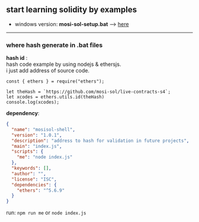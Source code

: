## start learning solidity by examples
- windows version: **mosi-sol-setup.bat** --> [here](https://github.com/mosi-sol/shell/blob/main/start-learning/mosi-sol-setup.bat) 

---
### where hash generate in .bat files
**hash id** :\
hash code example by using nodejs & ethersjs.\
i just add address of source code.
```node
const { ethers } = require("ethers");

let theHash = `https://github.com/mosi-sol/live-contracts-s4`;
let xcodes = ethers.utils.id(theHash)
console.log(xcodes);
```
**dependency**:
```json
{
  "name": "mosisol-shell",
  "version": "1.0.1",
  "description": "address to hash for validation in future projects",
  "main": "index.js",
  "scripts": {
    "me": "node index.js"
  },
  "keywords": [],
  "author": "",
  "license": "ISC",
  "dependencies": {
    "ethers": "^5.6.9"
  }
}
```
run: `npm run me` or `node index.js`
